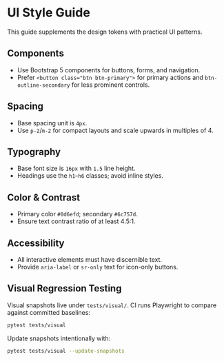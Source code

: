 # UI Style Guide

This guide supplements the design tokens with practical UI patterns.

## Components
- Use Bootstrap 5 components for buttons, forms, and navigation.
- Prefer `<button class="btn btn-primary">` for primary actions and `btn-outline-secondary` for less prominent controls.

## Spacing
- Base spacing unit is `4px`.
- Use `p-2`/`m-2` for compact layouts and scale upwards in multiples of 4.

## Typography
- Base font size is `16px` with `1.5` line height.
- Headings use the `h1`–`h6` classes; avoid inline styles.

## Color & Contrast
- Primary color `#0d6efd`; secondary `#6c757d`.
- Ensure text contrast ratio of at least 4.5:1.

## Accessibility
- All interactive elements must have discernible text.
- Provide `aria-label` or `sr-only` text for icon-only buttons.

## Visual Regression Testing
Visual snapshots live under `tests/visual/`. CI runs Playwright to compare against committed baselines:

```bash
pytest tests/visual
```

Update snapshots intentionally with:

```bash
pytest tests/visual --update-snapshots
```
